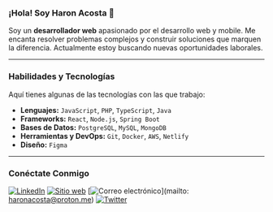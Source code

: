 ### ¡Hola! Soy Haron Acosta 👋

Soy un **desarrollador web** apasionado por el desarrollo web y mobile. Me encanta resolver problemas complejos y construir soluciones que marquen la diferencia. Actualmente estoy buscando  nuevas oportunidades laborales.

---

### Habilidades y Tecnologías

Aquí tienes algunas de las tecnologías con las que trabajo:

* **Lenguajes:** `JavaScript`, `PHP`, `TypeScript`, `Java`
* **Frameworks:** `React`, `Node.js`, `Spring Boot`
* **Bases de Datos:** `PostgreSQL`, `MySQL`, `MongoDB`
* **Herramientas y DevOps:** `Git`, `Docker`, `AWS`, `Netlify`
* **Diseño:** `Figma`

---

### Conéctate Conmigo

[![LinkedIn](https://img.shields.io/badge/LinkedIn-0077B5?style=for-the-badge&logo=linkedin&logoColor=white)](https://www.linkedin.com/in/haronacosta/)
[![Sitio web](https://img.shields.io/badge/Portfolio-262626?style=for-the-badge&logo=About.me&logoColor=white)](https://www.linkedin.com/in/haronacosta/)
[![Correo electrónico](https://img.shields.io/badge/Gmail-D14836?style=for-the-badge&logo=gmail&logoColor=white)](mailto: haronacosta@proton.me)
[![Twitter](https://img.shields.io/badge/Twitter-1DA1F2?style=for-the-badge&logo=twitter&logoColor=white)](https://x.com/haronacostav)

<!---
haronacosta/haronacosta is a ✨ special ✨ repository because its `README.md` (this file) appears on your GitHub profile.
You can click the Preview link to take a look at your changes.
--->
